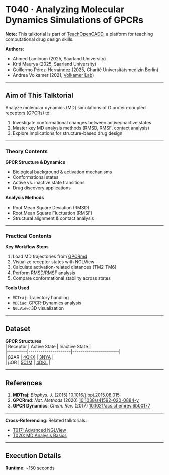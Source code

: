 # T040 · Analyzing Molecular Dynamics Simulations of GPCRs

**Note:** This talktorial is part of [TeachOpenCADD](https://projects.volkamerlab.org/teachopencadd/), a platform for teaching computational drug design skills.

**Authors**:  
- Ahmed Lamloum (2025, Saarland University)  
- Kriti Maurya (2025, Saarland University)  
- Guillermo Pérez-Hernández (2025, Charité Universitätsmedizin Berlin)  
- Andrea Volkamer (2021, [Volkamer Lab](https://volkamerlab.org/))  

---

## Aim of This Talktorial
Analyze molecular dynamics (MD) simulations of G protein-coupled receptors (GPCRs) to:  
1. Investigate conformational changes between active/inactive states  
2. Master key MD analysis methods (RMSD, RMSF, contact analysis)  
3. Explore implications for structure-based drug design  

---

### Theory Contents
**GPCR Structure & Dynamics**  
- Biological background & activation mechanisms  
- Conformational states
- Active vs. inactive state transitions  
- Drug discovery applications  

**Analysis Methods**  
- Root Mean Square Deviation (RMSD)  
- Root Mean Square Fluctuation (RMSF)  
- Structural alignment & contact analysis  

---

### Practical Contents
**Key Workflow Steps**  
1. Load MD trajectories from [GPCRmd](https://gpcrmd.org/)  
2. Visualize receptor states with NGLView  
3. Calculate activation-related distances (TM2-TM6)  
4. Perform RMSD/RMSF analysis  
5. Compare conformational stability across states  

**Tools Used**  
- `MDTraj`: Trajectory handling  
- `MDCiao`: GPCR-Dynamics analysis  
- `NGLView`: 3D visualization  

---

## Dataset
**GPCR Structures**  
| Receptor | Active State | Inactive State |  
|----------|---------------------|-----------------------|  
| β2AR | [4QKX](https://gpcrmd.org/dynadb/82/) | [3NYA](https://gpcrmd.org/dynadb/100/) |  
| μOR | [5C1M](https://gpcrmd.org/dynadb/151/) | [4DKL](https://gpcrmd.org/dynadb/61/) |  

---

## References
1. **MDTraj**: *Biophys. J.* (2015) [10.1016/j.bpj.2015.08.015](https://doi.org/10.1016/j.bpj.2015.08.015)  
2. **GPCRmd**: *Nat. Methods* (2020) [10.1038/s41592-020-0884-y](https://doi.org/10.1038/s41592-020-0884-y)  
3. **GPCR Dynamics**: *Chem. Rev.* (2017) [10.1021/acs.chemrev.6b00177](https://doi.org/10.1021/acs.chemrev.6b00177)  

---

<div class="alert alert-block alert-info">

**Cross-Referencing**: Related talktorials:  
- [T017: Advanced NGLView](https://projects.volkamerlab.org/teachopencadd/T017_advanced_nglview_usage.html)  
- [T020: MD Analysis Basics](https://projects.volkamerlab.org/teachopencadd/T020_analyzing_md_simulations.html)

</div>

---

## Execution Details
**Runtime**: ~150 seconds  
